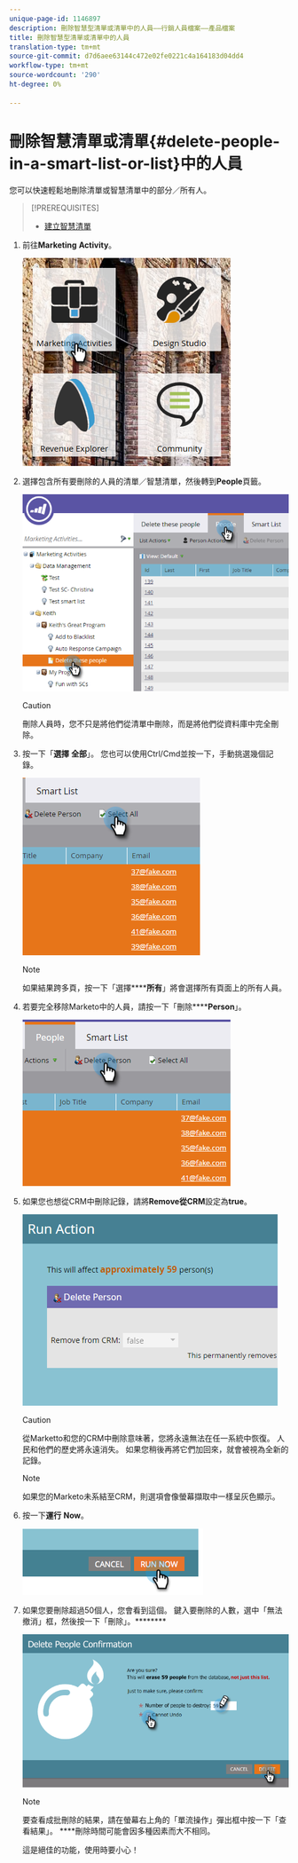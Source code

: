 ```yaml
---
unique-page-id: 1146897
description: 刪除智慧型清單或清單中的人員——行銷人員檔案——產品檔案
title: 刪除智慧型清單或清單中的人員
translation-type: tm+mt
source-git-commit: d7d6aee63144c472e02fe0221c4a164183d04dd4
workflow-type: tm+mt
source-wordcount: '290'
ht-degree: 0%

---
```



# 刪除智慧清單或清單{#delete-people-in-a-smart-list-or-list}中的人員

您可以快速輕鬆地刪除清單或智慧清單中的部分／所有人。

>[!PREREQUISITES]
>
>* [建立智慧清單](../../../../product-docs/core-marketo-concepts/smart-lists-and-static-lists/creating-a-smart-list/create-a-smart-list.md)

>



1. 前往&#x200B;**Marketing** **Activity**。

   ![](assets/ma-1.png)

1. 選擇包含所有要刪除的人員的清單／智慧清單，然後轉到&#x200B;**People**&#x200B;頁籤。

   ![](assets/two-1.png)

   >[!CAUTION]
   >
   >刪除人員時，您不只是將他們從清單中刪除，而是將他們從資料庫中完全刪除。

1. 按一下「**選擇** **全部**」。 您也可以使用Ctrl/Cmd並按一下，手動挑選幾個記錄。

   ![](assets/three-1.png)

   >[!NOTE]
   >
   >如果結果跨多頁，按一下「選擇&#x200B;******所有**」將會選擇所有頁面上的所有人員。

1. 若要完全移除Marketo中的人員，請按一下「刪除&#x200B;******Person**」。

   ![](assets/four-1.png)

1. 如果您也想從CRM中刪除記錄，請將&#x200B;**Remove****從****CRM**&#x200B;設定為&#x200B;**true**。

   ![](assets/five.png)

   >[!CAUTION]
   >
   >從Marketto和您的CRM中刪除意味著，您將永遠無法在任一系統中恢復。 人民和他們的歷史將永遠消失。 如果您稍後再將它們加回來，就會被視為全新的記錄。

   >[!NOTE]
   >
   >如果您的Marketo未系結至CRM，則選項會像螢幕擷取中一樣呈灰色顯示。

1. 按一下&#x200B;**運行** **Now**。

   ![](assets/image2014-9-24-13-3a0-3a3.png)

1. 如果您要刪除超過50個人，您會看到這個。 鍵入要刪除的人數，選中「無法撤消」框，然後按一下「刪除」。********

   ![](assets/seven.png)

   >[!NOTE]
   >
   >要查看成批刪除的結果，請在螢幕右上角的「單流操作」彈出框中按一下「查看結果」。 ****&#x200B;刪除時間可能會因多種因素而大不相同。

   這是絕佳的功能，使用時要小心！

